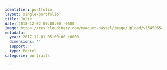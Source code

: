 ```yaml
---
identifier: portfolio
layout: single-portfolio
title: Julie
date: 2018-12-02 00:00:00 -0500
image: https://res.cloudinary.com/npaquet-pastel/image/upload/v1545065425/Version-3-7.jpg
metadata:
  year: 2017-12-01 05:00:00 +0000
  dimensions: ''
  support: ''
  type: Pastel
categorie: portraits

---
```

